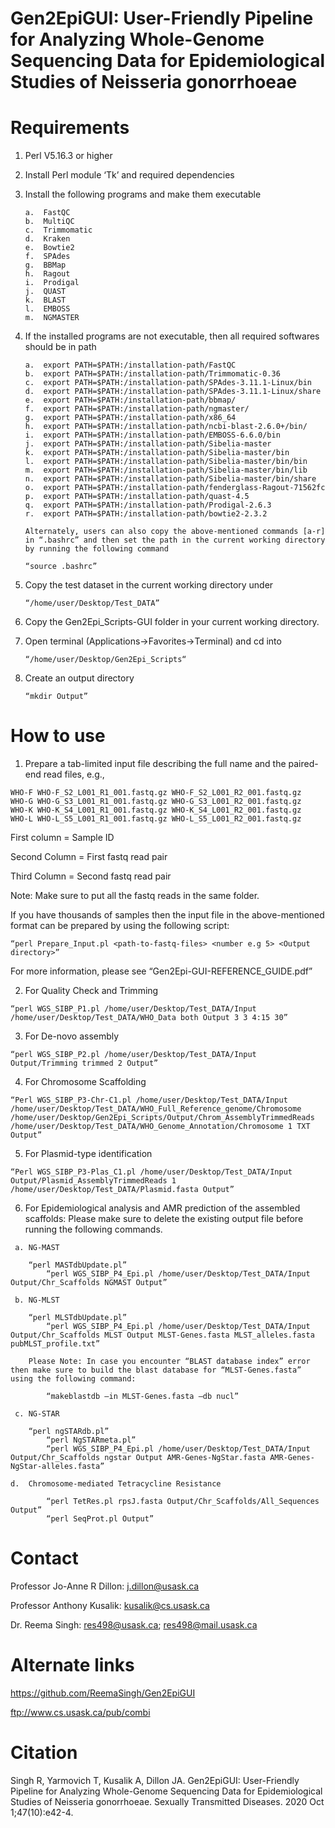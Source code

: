 # Gen2EpiGUI: User-Friendly Pipeline for Analyzing Whole-Genome Sequencing Data for Epidemiological Studies of Neisseria gonorrhoeae

# Requirements

1)	Perl V5.16.3 or higher
2)	Install Perl module ‘Tk’ and required dependencies
3)	Install the following programs and make them executable 

        a.	FastQC
        b.	MultiQC
        c.	Trimmomatic
        d.	Kraken
        e.	Bowtie2
        f.	SPAdes
        g.	BBMap
        h.	Ragout
        i.	Prodigal
        j.	QUAST
        k.	BLAST
        l.	EMBOSS
        m.	NGMASTER
        
4)	If the installed programs are not executable, then all required softwares should be in path 

        a.	export PATH=$PATH:/installation-path/FastQC
        b.	export PATH=$PATH:/installation-path/Trimmomatic-0.36
        c.	export PATH=$PATH:/installation-path/SPAdes-3.11.1-Linux/bin
        d.	export PATH=$PATH:/installation-path/SPAdes-3.11.1-Linux/share
        e.	export PATH=$PATH:/installation-path/bbmap/
        f.	export PATH=$PATH:/installation-path/ngmaster/
        g.	export PATH=$PATH:/installation-path/x86_64
        h.	export PATH=$PATH:/installation-path/ncbi-blast-2.6.0+/bin/
        i.	export PATH=$PATH:/installation-path/EMBOSS-6.6.0/bin
        j.	export PATH=$PATH:/installation-path/Sibelia-master
        k.	export PATH=$PATH:/installation-path/Sibelia-master/bin
        l.	export PATH=$PATH:/installation-path/Sibelia-master/bin/bin
        m.	export PATH=$PATH:/installation-path/Sibelia-master/bin/lib
        n.	export PATH=$PATH:/installation-path/Sibelia-master/bin/share
        o.	export PATH=$PATH:/installation-path/fenderglass-Ragout-71562fc
        p.	export PATH=$PATH:/installation-path/quast-4.5
        q.	export PATH=$PATH:/installation-path/Prodigal-2.6.3
        r.	export PATH=$PATH:/installation-path/bowtie2-2.3.2
        
        Alternately, users can also copy the above-mentioned commands [a-r] in “.bashrc” and then set the path in the current working directory by running the following command 
      
        “source .bashrc”  
        
5)	Copy the test dataset in the current working directory under

        “/home/user/Desktop/Test_DATA”
        
 6)	Copy the Gen2Epi_Scripts-GUI folder in your current working directory.
 
 7)	Open terminal (Applications->Favorites->Terminal) and cd into 
 
        “/home/user/Desktop/Gen2Epi_Scripts“
        
 8)	Create an output directory
 
        “mkdir Output”

# How to use

  1)	Prepare a tab-limited input file describing the full name and the paired-end read files, e.g., 
  
    WHO-F WHO-F_S2_L001_R1_001.fastq.gz WHO-F_S2_L001_R2_001.fastq.gz
    WHO-G WHO-G_S3_L001_R1_001.fastq.gz WHO-G_S3_L001_R2_001.fastq.gz
    WHO-K WHO-K_S4_L001_R1_001.fastq.gz WHO-K_S4_L001_R2_001.fastq.gz
    WHO-L WHO-L_S5_L001_R1_001.fastq.gz WHO-L_S5_L001_R2_001.fastq.gz
    
  First column = Sample ID

  Second Column = First fastq read pair

  Third Column = Second fastq read pair

  Note: Make sure to put all the fastq reads in the same folder. 

  If you have thousands of samples then the input file in the above-mentioned format can be prepared by using the following script:

	“perl Prepare_Input.pl <path-to-fastq-files> <number e.g 5> <Output directory>”
  
For more information, please see “Gen2Epi-GUI-REFERENCE_GUIDE.pdf” 

  2)	For Quality Check and Trimming
  			
	“perl WGS_SIBP_P1.pl /home/user/Desktop/Test_DATA/Input /home/user/Desktop/Test_DATA/WHO_Data both Output 3 3 4:15 30”
		
  3)	For De-novo assembly

	“perl WGS_SIBP_P2.pl /home/user/Desktop/Test_DATA/Input Output/Trimming trimmed 2 Output”
	
  4)	For Chromosome Scaffolding
  	
	“Perl WGS_SIBP_P3-Chr-C1.pl /home/user/Desktop/Test_DATA/Input /home/user/Desktop/Test_DATA/WHO_Full_Reference_genome/Chromosome /home/user/Desktop/Gen2Epi_Scripts/Output/Chrom_AssemblyTrimmedReads /home/user/Desktop/Test_DATA/WHO_Genome_Annotation/Chromosome 1 TXT Output”
	
  5)	For Plasmid-type identification
  		
	“Perl WGS_SIBP_P3-Plas_C1.pl /home/user/Desktop/Test_DATA/Input Output/Plasmid_AssemblyTrimmedReads 1 /home/user/Desktop/Test_DATA/Plasmid.fasta Output”
	
  6)	For Epidemiological analysis and AMR prediction of the assembled scaffolds: Please make sure to delete the existing output file before running the following commands.
  
 	 a.	NG-MAST
	 
	 	“perl MASTdbUpdate.pl”
	        “perl WGS_SIBP_P4_Epi.pl /home/user/Desktop/Test_DATA/Input Output/Chr_Scaffolds NGMAST Output”
		
	 b.	NG-MLST
	 
	 	“perl MLSTdbUpdate.pl”
	        “perl WGS_SIBP_P4_Epi.pl /home/user/Desktop/Test_DATA/Input Output/Chr_Scaffolds MLST Output MLST-Genes.fasta MLST_alleles.fasta pubMLST_profile.txt”
		
		Please Note: In case you encounter “BLAST database index” error then make sure to build the blast database for “MLST-Genes.fasta” using the following command:
		
	        “makeblastdb –in MLST-Genes.fasta –db nucl”
		
	 c.	NG-STAR	
	 
	 	“perl ngSTARdb.pl”
	        “perl NgSTARmeta.pl”
	        “perl WGS_SIBP_P4_Epi.pl /home/user/Desktop/Test_DATA/Input Output/Chr_Scaffolds ngstar Output AMR-Genes-NgStar.fasta AMR-Genes-NgStar-alleles.fasta”	
    	
	d.	Chromosome-mediated Tetracycline Resistance	
	
	        “perl TetRes.pl rpsJ.fasta Output/Chr_Scaffolds/All_Sequences Output”
	        “perl SeqProt.pl Output”
		
# Contact

Professor Jo-Anne R Dillon: j.dillon@usask.ca 

Professor Anthony Kusalik: kusalik@cs.usask.ca 

Dr. Reema Singh: res498@usask.ca; res498@mail.usask.ca 

# Alternate links

https://github.com/ReemaSingh/Gen2EpiGUI 

ftp://www.cs.usask.ca/pub/combi

# Citation

Singh R, Yarmovich T, Kusalik A, Dillon JA. Gen2EpiGUI: User-Friendly Pipeline for Analyzing Whole-Genome Sequencing Data for Epidemiological Studies of Neisseria gonorrhoeae. Sexually Transmitted Diseases. 2020 Oct 1;47(10):e42-4.
